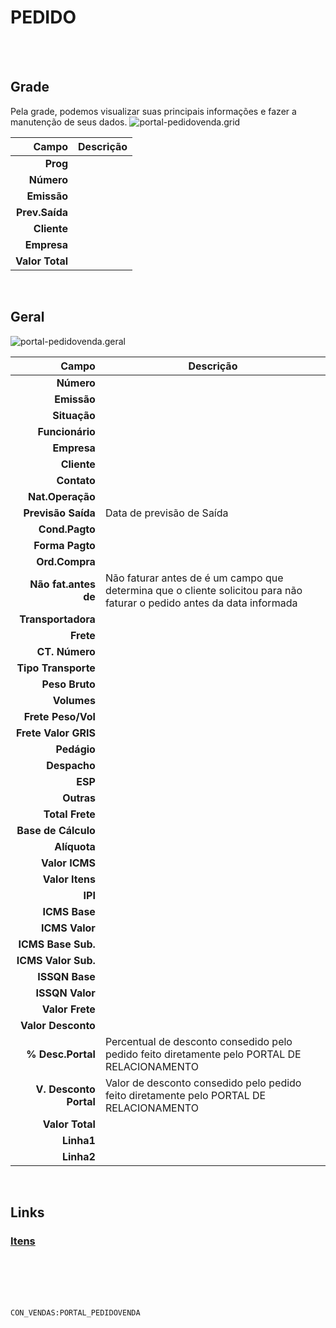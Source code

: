 # PEDIDO
<br>
<br>

## Grade
Pela grade, podemos visualizar suas principais informações e fazer a manutenção de seus dados.
![portal-pedidovenda.grid](https://raw.githubusercontent.com/netforcews/docs-erp/master/geral/imagens/portal-pedidovenda.grid.png)

Campo | Descrição
--:|---
**Prog** | 
**Número** | 
**Emissão** | 
**Prev.Saída** | 
**Cliente** | 
**Empresa** | 
**Valor Total** | 
<br>

## Geral
![portal-pedidovenda.geral](https://raw.githubusercontent.com/netforcews/docs-erp/master/geral/imagens/portal-pedidovenda.geral.png)

Campo | Descrição
--:|---
**Número** | 
**Emissão** | 
**Situação** | 
**Funcionário** | 
**Empresa** | 
**Cliente** | 
**Contato** | 
**Nat.Operação** | 
**Previsão Saída** | Data de previsão de Saída
**Cond.Pagto** | 
**Forma Pagto** | 
**Ord.Compra** | 
**Não fat.antes de** | Não faturar antes de é um campo que determina que o cliente solicitou para não faturar o pedido antes da data informada
**Transportadora** | 
**Frete** | 
**CT. Número** | 
**Tipo Transporte** | 
**Peso Bruto** | 
**Volumes** | 
**Frete Peso/Vol** | 
**Frete Valor GRIS** | 
**Pedágio** | 
**Despacho** | 
**ESP** | 
**Outras** | 
**Total Frete** | 
**Base de Cálculo** | 
**Alíquota** | 
**Valor ICMS** | 
**Valor Itens** | 
**IPI** | 
**ICMS Base** | 
**ICMS Valor** | 
**ICMS Base Sub.** | 
**ICMS Valor Sub.** | 
**ISSQN Base** | 
**ISSQN Valor** | 
**Valor Frete** | 
**Valor Desconto** | 
**% Desc.Portal** | Percentual de desconto consedido pelo pedido feito diretamente pelo PORTAL DE RELACIONAMENTO
**V. Desconto Portal** | Valor de desconto consedido pelo pedido feito diretamente pelo PORTAL DE RELACIONAMENTO
**Valor Total** | 
**Linha1** | 
**Linha2** | 
<br>

## Links
### [Itens](/geral/portal_pedidoitem.md)
<br>
<br>
<br>
<br>

```CON_VENDAS:PORTAL_PEDIDOVENDA```

